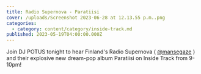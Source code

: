 ```yaml
---
title: Radio Supernova - Paratiisi
cover: /uploads/Screenshot 2023-06-28 at 12.13.55 p.m..png
categories:
  - category: content/category/inside-track.md
published: 2023-05-19T04:00:00.000Z
---
```


Join DJ POTUS tonight to hear Finland's Radio Supernova ( [@mansegaze](https://www.instagram.com/mansegaze/) ) and their explosive new dream-pop album Paratiisi on Inside Track from 9-10pm!
